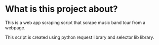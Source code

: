 # What is this project about?
This is a web app scraping script that scrape music band tour from a webpage.

This script is created using python request library and selector lib library. 